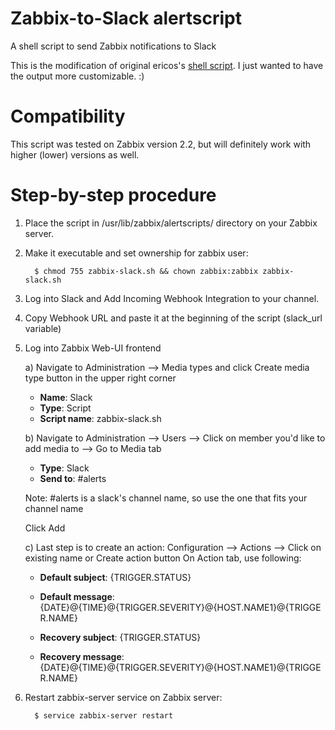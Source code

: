Zabbix-to-Slack alertscript
===========================
A shell script to send Zabbix notifications to Slack

This is the modification of original ericos's [shell script](https://github.com/ericoc/zabbix-slack-alertscript/raw/master/slack.sh). I just wanted to have the output more customizable. :)

Compatibility
=============
This script was tested on Zabbix version 2.2, but will definitely work with higher (lower) versions as well.

Step-by-step procedure
======================
1. Place the script in /usr/lib/zabbix/alertscripts/ directory on your Zabbix server.
2. Make it executable and set ownership for zabbix user: 

         $ chmod 755 zabbix-slack.sh && chown zabbix:zabbix zabbix-slack.sh
         
3. Log into Slack and Add Incoming Webhook Integration to your channel.
4. Copy Webhook URL and paste it at the beginning of the script (slack_url variable)
5. Log into Zabbix Web-UI frontend
   
   a) Navigate to Administration --> Media types and click Create media type button in the upper right corner
   
    * **Name**: Slack
    * **Type**: Script
    * **Script name**: zabbix-slack.sh
  
   b) Navigate to Administration --> Users --> Click on member you'd like to add media to --> Go to Media tab

    * **Type**: Slack
    * **Send to**: #alerts      
    
    Note: #alerts is a slack's channel name, so use the one that fits your channel name
    
    Click Add
    
   c) Last step is to create an action: Configuration --> Actions --> Click on existing name or Create action button
      On Action tab, use following:
    
    * **Default subject**: {TRIGGER.STATUS}
    * **Default message**: {DATE}@{TIME}@{TRIGGER.SEVERITY}@{HOST.NAME1}@{TRIGGER.NAME}
    
    * **Recovery subject**: {TRIGGER.STATUS}
    * **Recovery message**: {DATE}@{TIME}@{TRIGGER.SEVERITY}@{HOST.NAME1}@{TRIGGER.NAME}

6. Restart zabbix-server service on Zabbix server: 

         $ service zabbix-server restart


    
